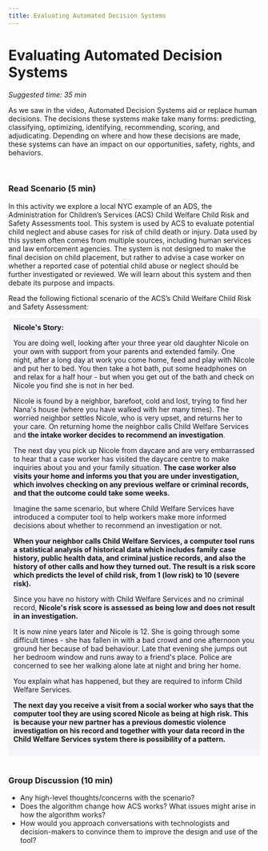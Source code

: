 ```yaml
---
title: Evaluating Automated Decision Systems
---
```


# Evaluating Automated Decision Systems
_Suggested time: 35 min_

As we saw in the video, Automated Decision Systems aid or replace human decisions. The decisions these systems make take many forms: predicting, classifying, optimizing, identifying, recommending, scoring, and adjudicating. Depending on where and how these decisions are made, these systems can have an impact on our opportunities, safety, rights, and behaviors. 

<br>

### Read Scenario (5 min)

In this activity we explore a local NYC example of an ADS, the Administration for Children’s Services (ACS) Child Welfare Child Risk and Safety Assessments tool. This system is used by ACS to evaluate potential child neglect and abuse cases for risk of child death or injury. Data used by this system often comes from multiple sources, including human services and law enforcement agencies. The system is not designed to make the final decision on child placement, but rather to advise a case worker on whether a reported case of potential child abuse or neglect should be further investigated or reviewed. We will learn about this system and then debate its purpose and impacts. 

Read the following fictional scenario of the ACS’s Child Welfare Child Risk and Safety Assessment: 

<div style="background-color:#F3F4F8;padding:10px;">
  <b>Nicole's Story:</b>
<p>
You are doing well, looking after your three year old daughter Nicole on your own with support from your parents and extended family. One night, after a long day at work you come home, feed and play with Nicole and put her to bed. You then take a hot bath, put some headphones on and relax for a half hour - but when you get out of the bath and check on Nicole you find she is not in her bed.
  </p><p>
Nicole is found by a neighbor, barefoot, cold and lost, trying to find her Nana's house (where you have walked with her many times). The worried neighbor settles Nicole, who is very upset, and returns her to your care. On returning home the neighbor calls Child Welfare Services and <b>the intake worker decides to recommend an investigation</b>.
  </p><p>
The next day you pick up Nicole from daycare and are very embarrassed to hear that a case worker has visited the daycare centre to make inquiries about you and your family situation. <b>The case worker also visits your home and informs you that you are under investigation, which involves checking on any previous welfare or criminal records, and that the outcome could take some weeks.</b>
  </p><p>
Imagine the same scenario, but where Child Welfare Services have introduced a computer tool to help workers make more informed decisions about whether to recommend an investigation or not.
  </p><p>
<b>When your neighbor calls Child Welfare Services, a computer tool runs a statistical analysis of historical data which includes family case history, public health data, and criminal justice records, and also the history of other calls and how they turned out. The result is a risk score which predicts the level of child risk, from 1 (low risk) to 10 (severe risk).</b>
</p><p>
Since you have no history with Child Welfare Services and no criminal record, <b>Nicole's risk score is assessed as being low and does not result in an investigation.</b>
  </p><p>
It is now nine years later and Nicole is 12. She is going through some difficult times - she has fallen in with a bad crowd and one afternoon you ground her because of bad behaviour. Late that evening she jumps out her bedroom window and runs away to a friend's place. Police are concerned to see her walking alone late at night and bring her home.
  </p><p>
You explain what has happened, but they are required to inform Child Welfare Services.
  </p><p>
<b>The next day you receive a visit from a social worker who says that the computer tool they are using scored Nicole as being at high risk. This is because your new partner has a previous domestic violence investigation on his record and together with your data record in the Child Welfare Services system there is possibility of a pattern.</b></p>
</div>

<br>

### Group Discussion (10 min)

* Any high-level thoughts/concerns with the scenario? 
* Does the algorithm change how ACS works? What issues might arise in how the algorithm works?
* How would you approach conversations with technologists and decision-makers to convince them to improve the design and use of the tool? 
